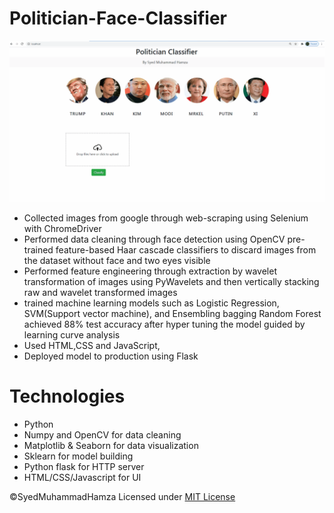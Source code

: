 # Politician-Face-Classifier
![Alt Text](https://github.com/SyedMuhammadHamza/Politician-Face-Classifier/blob/main/UI_Snapshot.gif)
* Collected images from google through web-scraping using Selenium with ChromeDriver 
*  Performed data cleaning through face detection using OpenCV pre-trained feature-based  Haar cascade classifiers to discard images from the dataset without face and two eyes visible  
* Performed feature engineering through extraction by wavelet transformation of images using PyWavelets and then vertically stacking raw and wavelet transformed images 
* trained machine learning models such as Logistic Regression, SVM(Support vector machine), and Ensembling bagging Random Forest achieved 88% test accuracy after hyper tuning the model guided by learning curve analysis
*  Used HTML,CSS and JavaScript,
* Deployed model to production using Flask



# Technologies 
* Python
* Numpy and OpenCV for data cleaning
* Matplotlib & Seaborn for data visualization
* Sklearn for model building
* Python flask for HTTP server
* HTML/CSS/Javascript for  UI

©SyedMuhammadHamza Licensed under [MIT License](https://github.com/SyedMuhammadHamza/Politician-Face-Classifier/blob/main/LICENSE)
